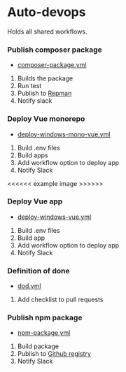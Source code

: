 # Auto-devops

Holds all shared workflows.

### Publish composer package

- [composer-package.yml](https://github.com/BakerWare/auto-devops/blob/main/.github/workflows/composer-package.yml)

1. Builds the package 
2. Run test
3. Publish to [Repman](https://repman.bwnet.nl/organization/bakerware/package)
4. Notify slack

### Deploy Vue monorepo

- [deploy-windows-mono-vue.yml](https://github.com/BakerWare/auto-devops/blob/main/.github/workflows/deploy-windows-mono-vue.yml)

1. Build .env files
2. Build apps
3. Add workflow option to deploy app
4. Notify Slack

<<<<<< example image >>>>>>

### Deploy Vue app

- [deploy-windows-vue.yml](https://github.com/BakerWare/auto-devops/blob/main/.github/workflows/deploy-windows-vue.yml)

1. Build .env files
2. Build app
3. Add workflow option to deploy app
4. Notify Slack

### Definition of done

- [dod.yml](https://github.com/BakerWare/auto-devops/blob/main/.github/workflows/dod.yml)

1. Add checklist to pull requests

### Publish npm package

- [npm-package.yml](https://github.com/BakerWare/auto-devops/blob/main/.github/workflows/npm-package.yml)

1. Build package
2. Publish to [Github registry](https://github.com/orgs/BakerWare/packages)
3. Notify Slack
